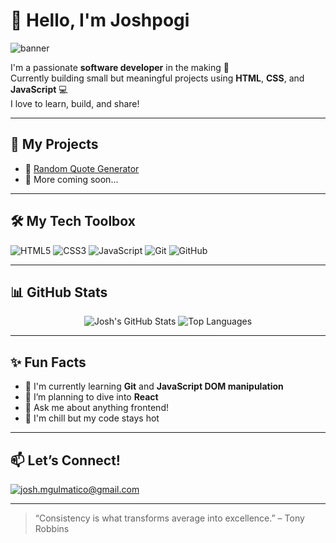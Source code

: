 # 👋 Hello, I'm Joshpogi

![banner](https://capsule-render.vercel.app/api?type=waving&color=0:08C8F6,100:1D2B64&height=200&section=header&text=Twistzz?&fontSize=40&fontAlign=50&fontColor=ffffff)

I'm a passionate **software developer** in the making 🌱  
Currently building small but meaningful projects using **HTML**, **CSS**, and **JavaScript** 💻  
I love to learn, build, and share!

---

## 🚀 My Projects
- 🎯 [Random Quote Generator](https://github.com/joshgulmatico/random-quote-generator)
- 📁 More coming soon...

---

## 🛠️ My Tech Toolbox

![HTML5](https://img.shields.io/badge/HTML5-E34F26?style=for-the-badge&logo=html5&logoColor=white)
![CSS3](https://img.shields.io/badge/CSS3-1572B6?style=for-the-badge&logo=css3&logoColor=white)
![JavaScript](https://img.shields.io/badge/JavaScript-F7DF1E?style=for-the-badge&logo=javascript&logoColor=black)
![Git](https://img.shields.io/badge/Git-F05032?style=for-the-badge&logo=git&logoColor=white)
![GitHub](https://img.shields.io/badge/GitHub-100000?style=for-the-badge&logo=github&logoColor=white)

---

## 📊 GitHub Stats

<div align="center">
  <img src="https://github-readme-stats.vercel.app/api?username=waenski&show_icons=true&theme=radical" alt="Josh's GitHub Stats" />
  <img src="https://github-readme-stats.vercel.app/api/top-langs/?username=waenski&layout=compact&theme=radical" alt="Top Languages" />
</div>

---

## ✨ Fun Facts
- 🔭 I'm currently learning **Git** and **JavaScript DOM manipulation**
- 🌱 I’m planning to dive into **React**
- 💬 Ask me about anything frontend!
- 🥶 I'm chill but my code stays hot

---

## 📫 Let’s Connect!

[![josh.mgulmatico@gmail.com](https://img.shields.io/badge/email-D14836?style=for-the-badge&logo=gmail&logoColor=white)](mailto:your-email@example.com)

---

> “Consistency is what transforms average into excellence.” – Tony Robbins
